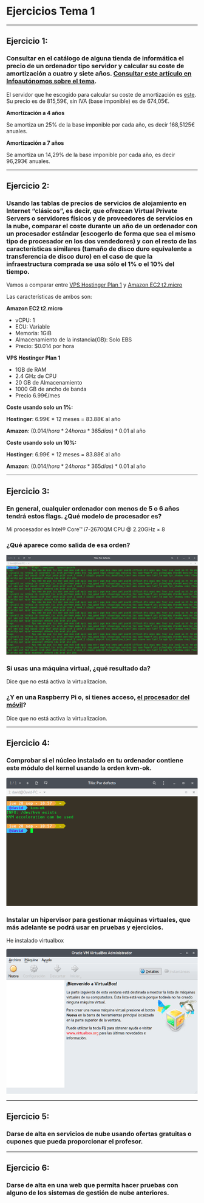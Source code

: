 # Ejercicios Tema 1
---
## Ejercicio 1:

### Consultar en el catálogo de alguna tienda de informática el precio de un ordenador tipo servidor y calcular su coste de amortización a cuatro y siete años. [Consultar este artículo en Infoautónomos sobre el tema](http://infoautonomos.eleconomista.es/consultas-a-la-comunidad/988/).

El servidor que he escogido para calcular su coste de amortización es [este](https://www.pccomponentes.com/hp-proliant-ml30-gen9-intel-xeon-e3-1220v5-8gb-2tb). Su precio es de 815,59€, sin IVA (base imponible) es de 674,05€.

**Amortización a 4 años**

Se amortiza un 25% de la base imponible por cada año, es decir 168,5125€ anuales.

**Amortización a 7 años**

Se amortiza un 14,29% de la base imponible por cada año, es decir 96,293€ anuales.

---
## Ejercicio 2:

### Usando las tablas de precios de servicios de alojamiento en Internet “clásicos”, es decir, que ofrezcan Virtual Private Servers o servidores físicos y de proveedores de servicios en la nube, comparar el coste durante un año de un ordenador con un procesador estándar (escogerlo de forma que sea el mismo tipo de procesador en los dos vendedores) y con el resto de las características similares (tamaño de disco duro equivalente a transferencia de disco duro) en el caso de que la infraestructura comprada se usa sólo el 1% o el 10% del tiempo.

Vamos a comparar entre [VPS Hostinger Plan 1](https://www.hostinger.es/servidor-vps) y [Amazon EC2 t2.micro](https://aws.amazon.com/es/ec2/pricing/)

Las características de ambos son:

**Amazon EC2 t2.micro**
* vCPU: 1
* ECU: Variable
* Memoria: 1GiB
* Almacenamiento de la instancia(GB): Solo EBS
* Precio: $0.014 por hora

**VPS Hostinger Plan 1**

* 1GB de RAM
* 2.4 GHz de CPU
* 20 GB de Almacenamiento
* 1000 GB de ancho de banda
* Precio 6.99€/mes

**Coste usando solo un 1%:**

**Hostinger**: 6.99€ * 12 meses = 83.88€ al año

**Amazon**: (0.014$/hora * 24 horas * 365 dias) * 0.01% = 1.2264$ al año

**Coste usando solo un 10%:**

**Hostinger**: 6.99€ * 12 meses = 83.88€ al año

**Amazon**: (0.014$/hora * 24 horas * 365 dias) * 0.01% = 12.264$ al año

---
## Ejercicio 3:

### En general, cualquier ordenador con menos de 5 o 6 años tendrá estos flags. ¿Qué modelo de procesador es?

Mi procesador es Intel® Core™ i7-2670QM CPU @ 2.20GHz × 8


### ¿Qué aparece como salida de esa orden?

![1](Imagenes/Tema_1/1.png)

### Si usas una máquina virtual, ¿qué resultado da?
Dice que no está activa la virtualizacion.

### ¿Y en una Raspberry Pi o, si tienes acceso, [el procesador del móvil](https://stackoverflow.com/questions/26239956/how-to-get-specific-information-of-an-android-device-from-proc-cpuinfo-file)?
Dice que no está activa la virtualizacion.

---
## Ejercicio 4:

### Comprobar si el núcleo instalado en tu ordenador contiene este módulo del kernel usando la orden kvm-ok.

![2](Imagenes/Tema_1/2.png)

### Instalar un hipervisor para gestionar máquinas virtuales, que más adelante se podrá usar en pruebas y ejercicios.

He instalado virtualbox

![3](Imagenes/Tema_1/3.png)

---
## Ejercicio 5:

### Darse de alta en servicios de nube usando ofertas gratuitas o cupones que pueda proporcionar el profesor.

---
## Ejercicio 6:

### Darse de alta en una web que permita hacer pruebas con alguno de los sistemas de gestión de nube anteriores.
